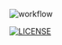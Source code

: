 ![workflow](https://github.com/OW784/PopulationReport/actions/workflows/main.yml/badge.svg)

[![LICENSE](https://img.shields.io/github/license/<github-username>/devops.svg?style=flat-square)](https://github.com/<github-username>/devops/blob/master/LICENSE)